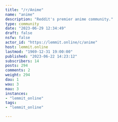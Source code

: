 ```yaml
---
title: "/r/Anime" 
name: "anime"
description: "Reddit's premier anime community."
type: community
date: "2023-06-29 12:34:49"
draft: false
nsfw: false
actor_id: "https://lemmit.online/c/anime"
host: lemmit.online
lastmod: "1969-12-31 19:00:00"
published: "2023-06-22 14:23:12"
subscribers: 14
posts: 294
comments: 2
weight: 294
dau: 1
wau: 3
mau: 3
instances:
- "lemmit_online"
tags: 
- "lemmit_online"

---
```

